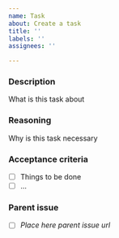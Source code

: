 ```yaml
---
name: Task
about: Create a task
title: ''
labels: ''
assignees: ''

---
```


### Description
What is this task about

### Reasoning
Why is this task necessary  

### Acceptance criteria 
- [ ] Things to be done
- [ ] ...

### Parent issue
- [ ] _Place here parent issue url_
